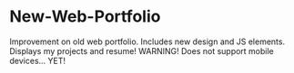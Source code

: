 # New-Web-Portfolio
Improvement on old web portfolio. Includes new design and JS elements. Displays my projects and resume!
WARNING! Does not support mobile devices... YET!
